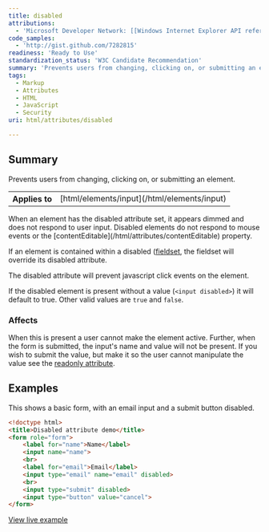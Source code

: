 ```yaml
---
title: disabled
attributions:
  - 'Microsoft Developer Network: [[Windows Internet Explorer API reference](http://msdn.microsoft.com/en-us/library/ie/hh828809%28v=vs.85%29.aspx) Article]'
code_samples:
  - 'http://gist.github.com/7282815'
readiness: 'Ready to Use'
standardization_status: 'W3C Candidate Recommendation'
summary: 'Prevents users from changing, clicking on, or submitting an element.'
tags:
  - Markup
  - Attributes
  - HTML
  - JavaScript
  - Security
uri: html/attributes/disabled

---
```

## <span>Summary</span>

Prevents users from changing, clicking on, or submitting an element.

<table class="wikitable">
<tr>
<th>
Applies to

</th>
<td>
[html/elements/input](/html/elements/input)

</td>
</tr>
</table>
When an element has the disabled attribute set, it appears dimmed and does not respond to user input. Disabled elements do not respond to mouse events or the [contentEditable](/html/attributes/contentEditable) property.

If an element is contained within a disabled ([fieldset](/html/elements/fieldset), the fieldset will override its disabled attribute.

The disabled attribute will prevent javascript click events on the element.

If the disabled element is present without a value (`<input disabled>`) it will default to true. Other valid values are `true` and `false`.

### <span>Affects</span>

When this is present a user cannot make the element active. Further, when the form is submitted, the input's name and value will not be present. If you wish to submit the value, but make it so the user cannot manipulate the value see the [readonly attribute](/html/attributes/readonly).

## <span>Examples</span>

This shows a basic form, with an email input and a submit button disabled.

``` html
<!doctype html>
<title>Disabled attribute demo</title>
<form role="form">
    <label for="name">Name</label>
    <input name="name">
    <br>
    <label for="email">Email</label>
    <input type="email" name="email" disabled>
    <br>
    <input type="submit" disabled>
    <input type="button" value="cancel">
</form>
```

[View live example](http://code.webplatform.org/gist/7282815)

